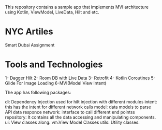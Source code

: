 This repository contains a sample app that implements MVI architecture using Kotlin, ViewModel, LiveData, Hilt and etc.

# NYC Artiles
 Smart Dubai Assignment
# Tools and Technologies 
1- Dagger Hilt
2- Room DB with Live Data
3- Retrofit 
4- Kotlin Coroutines
5- Glide For Image Loading
6-MVI(Model View Intent)

The app has following packages:

di: Dependency Injection used for hilt injection with different modules
intent: this has the intent for different network calls 
model: data models to parse API data responce
network: interface to call different end pointss
repository: It contains all the data accessing and manipulating components.
ui: View classes along.
vm:View Model Classes 
utils: Utility classes.
